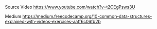 Source Video
https://www.youtube.com/watch?v=t2CEgPsws3U

Medium 
https://medium.freecodecamp.org/10-common-data-structures-explained-with-videos-exercises-aaff6c06fb2b